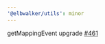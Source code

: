 ```yaml
---
'@elbwalker/utils': minor
---
```


getMappingEvent upgrade [#461](https://github.com/elbwalker/walkerOS/issues/461)
